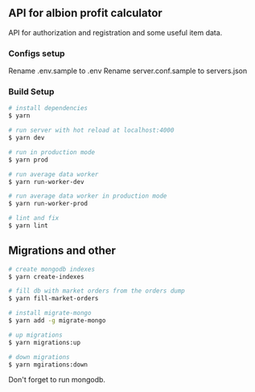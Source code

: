 ## API for albion profit calculator
API for authorization and registration and some useful item data.

### Configs setup
Rename .env.sample to .env 
Rename server.conf.sample to servers.json

### Build Setup

``` bash
# install dependencies
$ yarn

# run server with hot reload at localhost:4000
$ yarn dev

# run in production mode
$ yarn prod

# run average data worker
$ yarn run-worker-dev

# run average data worker in production mode
$ yarn run-worker-prod

# lint and fix
$ yarn lint
```

## Migrations and other
```bash
# create mongodb indexes
$ yarn create-indexes

# fill db with market orders from the orders dump
$ yarn fill-market-orders

# install migrate-mongo
$ yarn add -g migrate-mongo

# up migrations
$ yarn migrations:up

# down migrations
$ yarn mgirations:down
```

Don't forget to run mongodb.
